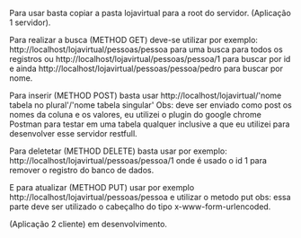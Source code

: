 Para usar basta copiar a pasta lojavirtual para a root do servidor. (Aplicação 1 servidor).

Para realizar a busca (METHOD GET) deve-se utilizar por exemplo: http://localhost/lojavirtual/pessoas/pessoa para uma busca para todos os registros
ou http://localhost/lojavirtual/pessoas/pessoa/1 para buscar por id e ainda http://localhost/lojavirtual/pessoas/pessoa/pedro para buscar por nome.

Para inserir (METHOD POST) basta usar http://localhost/lojavirtual/'nome tabela no plural'/'nome tabela singular'
Obs: deve ser enviado como post os nomes da coluna e os valores, eu utilizei o plugin do google chrome Postman para testar em uma tabela qualquer inclusive a que eu utilizei para desenvolver esse servidor restfull.

Para deletetar (METHOD DELETE) basta usar por exemplo: http://localhost/lojavirtual/pessoas/pessoa/1 onde é usado o id 1 para remover o registro do banco de dados.

E para atualizar (METHOD PUT) usar por exemplo http://localhost/lojavirtual/pessoas/pessoa e utilizar o metodo put 
obs: essa parte deve ser utilizado o cabeçalho do tipo x-www-form-urlencoded.

(Aplicação 2 cliente) em desenvolvimento.
